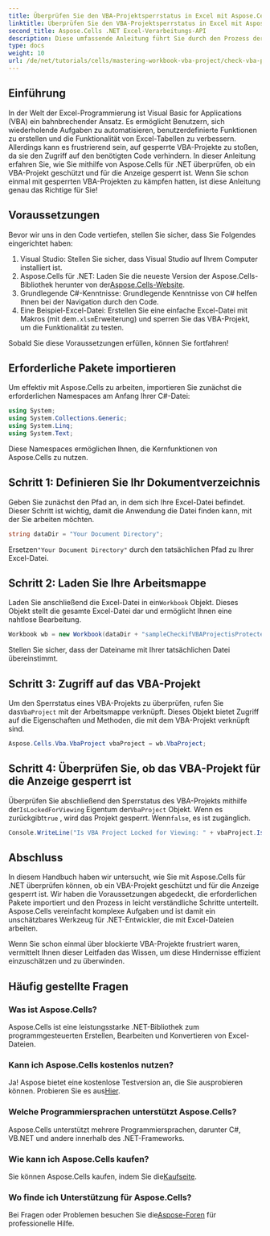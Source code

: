 ```yaml
---
title: Überprüfen Sie den VBA-Projektsperrstatus in Excel mit Aspose.Cells
linktitle: Überprüfen Sie den VBA-Projektsperrstatus in Excel mit Aspose.Cells
second_title: Aspose.Cells .NET Excel-Verarbeitungs-API
description: Diese umfassende Anleitung führt Sie durch den Prozess der Überprüfung, ob ein VBA-Projekt in Excel für die Anzeige gesperrt ist, mithilfe der leistungsstarken Aspose.Cells-Bibliothek für .NET. Perfekt für .NET-Entwickler und Excel-Benutzer.
type: docs
weight: 10
url: /de/net/tutorials/cells/mastering-workbook-vba-project/check-vba-project-lock-status/
---
```

## Einführung

In der Welt der Excel-Programmierung ist Visual Basic for Applications (VBA) ein bahnbrechender Ansatz. Es ermöglicht Benutzern, sich wiederholende Aufgaben zu automatisieren, benutzerdefinierte Funktionen zu erstellen und die Funktionalität von Excel-Tabellen zu verbessern. Allerdings kann es frustrierend sein, auf gesperrte VBA-Projekte zu stoßen, da sie den Zugriff auf den benötigten Code verhindern. In dieser Anleitung erfahren Sie, wie Sie mithilfe von Aspose.Cells für .NET überprüfen, ob ein VBA-Projekt geschützt und für die Anzeige gesperrt ist. Wenn Sie schon einmal mit gesperrten VBA-Projekten zu kämpfen hatten, ist diese Anleitung genau das Richtige für Sie!

## Voraussetzungen

Bevor wir uns in den Code vertiefen, stellen Sie sicher, dass Sie Folgendes eingerichtet haben:

1. Visual Studio: Stellen Sie sicher, dass Visual Studio auf Ihrem Computer installiert ist.
2.  Aspose.Cells für .NET: Laden Sie die neueste Version der Aspose.Cells-Bibliothek herunter von der[Aspose.Cells-Website](https://releases.aspose.com/cells/net/).
3. Grundlegende C#-Kenntnisse: Grundlegende Kenntnisse von C# helfen Ihnen bei der Navigation durch den Code.
4.  Eine Beispiel-Excel-Datei: Erstellen Sie eine einfache Excel-Datei mit Makros (mit dem`.xlsm`Erweiterung) und sperren Sie das VBA-Projekt, um die Funktionalität zu testen.

Sobald Sie diese Voraussetzungen erfüllen, können Sie fortfahren!

## Erforderliche Pakete importieren

Um effektiv mit Aspose.Cells zu arbeiten, importieren Sie zunächst die erforderlichen Namespaces am Anfang Ihrer C#-Datei:

```csharp
using System;
using System.Collections.Generic;
using System.Linq;
using System.Text;
```

Diese Namespaces ermöglichen Ihnen, die Kernfunktionen von Aspose.Cells zu nutzen.

## Schritt 1: Definieren Sie Ihr Dokumentverzeichnis

Geben Sie zunächst den Pfad an, in dem sich Ihre Excel-Datei befindet. Dieser Schritt ist wichtig, damit die Anwendung die Datei finden kann, mit der Sie arbeiten möchten.

```csharp
string dataDir = "Your Document Directory";
```

 Ersetzen`"Your Document Directory"` durch den tatsächlichen Pfad zu Ihrer Excel-Datei.

## Schritt 2: Laden Sie Ihre Arbeitsmappe

 Laden Sie anschließend die Excel-Datei in ein`Workbook` Objekt. Dieses Objekt stellt die gesamte Excel-Datei dar und ermöglicht Ihnen eine nahtlose Bearbeitung.

```csharp
Workbook wb = new Workbook(dataDir + "sampleCheckifVBAProjectisProtected.xlsm");
```

Stellen Sie sicher, dass der Dateiname mit Ihrer tatsächlichen Datei übereinstimmt.

## Schritt 3: Zugriff auf das VBA-Projekt

 Um den Sperrstatus eines VBA-Projekts zu überprüfen, rufen Sie das`VbaProject` mit der Arbeitsmappe verknüpft. Dieses Objekt bietet Zugriff auf die Eigenschaften und Methoden, die mit dem VBA-Projekt verknüpft sind.

```csharp
Aspose.Cells.Vba.VbaProject vbaProject = wb.VbaProject;
```

## Schritt 4: Überprüfen Sie, ob das VBA-Projekt für die Anzeige gesperrt ist

Überprüfen Sie abschließend den Sperrstatus des VBA-Projekts mithilfe der`IsLockedForViewing` Eigentum der`VbaProject` Objekt. Wenn es zurückgibt`true` , wird das Projekt gesperrt. Wenn`false`, es ist zugänglich.

```csharp
Console.WriteLine("Is VBA Project Locked for Viewing: " + vbaProject.IsLockedForViewing);
```

## Abschluss

In diesem Handbuch haben wir untersucht, wie Sie mit Aspose.Cells für .NET überprüfen können, ob ein VBA-Projekt geschützt und für die Anzeige gesperrt ist. Wir haben die Voraussetzungen abgedeckt, die erforderlichen Pakete importiert und den Prozess in leicht verständliche Schritte unterteilt. Aspose.Cells vereinfacht komplexe Aufgaben und ist damit ein unschätzbares Werkzeug für .NET-Entwickler, die mit Excel-Dateien arbeiten.

Wenn Sie schon einmal über blockierte VBA-Projekte frustriert waren, vermittelt Ihnen dieser Leitfaden das Wissen, um diese Hindernisse effizient einzuschätzen und zu überwinden.

## Häufig gestellte Fragen

### Was ist Aspose.Cells?

Aspose.Cells ist eine leistungsstarke .NET-Bibliothek zum programmgesteuerten Erstellen, Bearbeiten und Konvertieren von Excel-Dateien.

### Kann ich Aspose.Cells kostenlos nutzen?

 Ja! Aspose bietet eine kostenlose Testversion an, die Sie ausprobieren können. Probieren Sie es aus[Hier](https://releases.aspose.com/).

### Welche Programmiersprachen unterstützt Aspose.Cells?

Aspose.Cells unterstützt mehrere Programmiersprachen, darunter C#, VB.NET und andere innerhalb des .NET-Frameworks.

### Wie kann ich Aspose.Cells kaufen?

 Sie können Aspose.Cells kaufen, indem Sie die[Kaufseite](https://purchase.aspose.com/buy).

### Wo finde ich Unterstützung für Aspose.Cells?

 Bei Fragen oder Problemen besuchen Sie die[Aspose-Foren](https://forum.aspose.com/c/cells/9) für professionelle Hilfe.